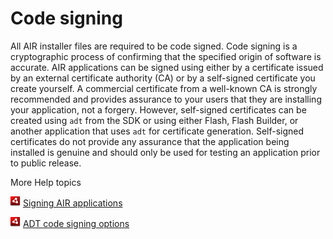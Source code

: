 # Code signing

All AIR installer files are required to be code signed. Code signing is a
cryptographic process of confirming that the specified origin of software is
accurate. AIR applications can be signed using either by a certificate issued by
an external certificate authority (CA) or by a self-signed certificate you
create yourself. A commercial certificate from a well-known CA is strongly
recommended and provides assurance to your users that they are installing your
application, not a forgery. However, self-signed certificates can be created
using `adt` from the SDK or using either Flash, Flash Builder, or another
application that uses `adt` for certificate generation. Self-signed certificates
do not provide any assurance that the application being installed is genuine and
should only be used for testing an application prior to public release.

More Help topics

![](../../img/airLinkIndicator.png)
[Signing AIR applications](https://help.adobe.com/en_US/air/build/WSfffb011ac560372f-19aa73f128cc9f05e8-8000.html)

![](../../img/airLinkIndicator.png)
[ADT code signing options](https://help.adobe.com/en_US/air/build/WS5b3ccc516d4fbf351e63e3d118666ade46-7f72.html)
